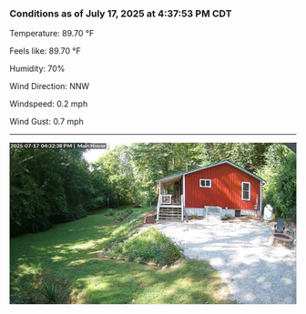 ### Conditions as of July 17, 2025 at 4:37:53 PM CDT 

Temperature: 89.70 &deg;F

Feels like: 89.70 &deg;F

Humidity: 70%

Wind Direction: NNW

Windspeed: 0.2 mph

Wind Gust: 0.7 mph

---

<img src="./images/latest.jpeg"/>


